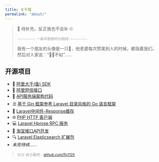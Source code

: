 ```yaml
---
title: 关于我
permalink: "about/"
---
```


> 🍭 待补充，反正我也不会补 🙄
> 
> <small style="color: #999;">----------- _一条华丽丽的分割线_ -----------</small>
> 
> 我有一个朋友的头像是一只🐶，他老婆每次赞美别人的时候，都指着我们，然后对人家说：“🐷🐶不如”……

## 开源项目

- 🐡 [阿里大于(鱼) SDK](https://github.com/flc1125/alidayu)
- 🐶 [阿里短信接口](https://github.com/flc1125/dysms)
- 🍨 [API服务端架构代码](https://github.com/flc1125/ApiServer)
- ⛱ [基于 Gin 框架参考 Laravel 目录风格的 Go 语言框架](https://github.com/flc1125/largin)
- 🔗 [Laravel中间件-Response缓存](https://github.com/flc1125/laravel-middleware-cache-response)
- 🌐 [PHP HTTP 客户端](https://github.com/flc1125/http)
- 💻 [Laravel Hprose RPC 服务](https://github.com/flc1125/laravel-hprose)
- 🛒 [淘宝接口API开发](https://github.com/flc1125/taobao-open-api)
- 🔍 [Laravel Elasticsearch 扩展包](https://github.com/flc1125/laravel-elasticsearch)
- _未完待续……_ 

> <small style="color: #999;"> 😑😑 自己看吧：[github.com/flc1125](https://github.com/flc1125) </small>